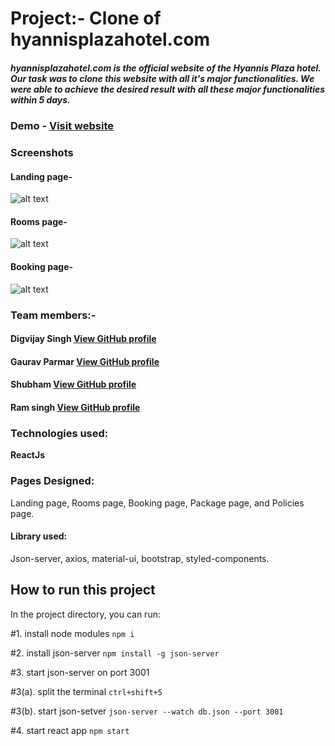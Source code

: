 # Project:- Clone of hyannisplazahotel.com
##### hyannisplazahotel.com is the official website of the Hyannis Plaza hotel. Our task was to clone this website with all it's major functionalities. We were able to achieve the desired result with all these major functionalities within 5 days.

### Demo - [Visit website](https://hyannisplaza.netlify.app/)

### Screenshots
#### Landing page-
![alt text](https://github.com/vshubhams/Hyannis-Plaza/blob/master/public/screenshots/Screenshot%20(491).png)
#### Rooms page-
![alt text](https://github.com/vshubhams/Hyannis-Plaza/blob/master/public/screenshots/Screenshot%20(493).png)
#### Booking page-
![alt text](https://github.com/vshubhams/Hyannis-Plaza/blob/master/public/screenshots/Screenshot%20(495).png)

### Team members:-
#### Digvijay Singh [View GitHub profile](https://github.com/digvijay30786)
#### Gaurav Parmar [View GitHub profile](https://github.com/Gaurav6291)
#### Shubham [View GitHub profile](https://github.com/vshubhams)
#### Ram singh  [View GitHub profile](https://github.com/ramsingh10497)
### Technologies used:
**ReactJs**
### Pages Designed:
Landing page, Rooms page, Booking page, Package page, and Policies page.
#### Library used:
Json-server, axios, material-ui, bootstrap, styled-components.

## How to run this project

In the project directory, you can run:

#1. install node modules `npm i`

#2. install json-server `npm install -g json-server`

#3. start json-server on port 3001

#3(a). split the terminal `ctrl+shift+5`

#3(b). start json-setver `json-server --watch db.json --port 3001`

#4. start react app `npm start`
